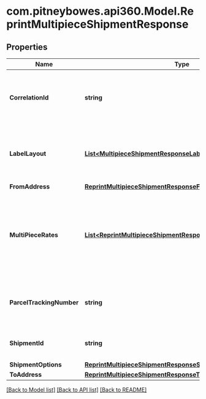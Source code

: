 # com.pitneybowes.api360.Model.ReprintMultipieceShipmentResponse

## Properties

Name | Type | Description | Notes
------------ | ------------- | ------------- | -------------
**CorrelationId** | **string** | Key assigned by the shipping system to the transaction. | [optional] 
**LabelLayout** | [**List&lt;MultipieceShipmentResponseLabelLayoutInner&gt;**](MultipieceShipmentResponseLabelLayoutInner.md) | Defines the layout and content details of the shipping label. | [optional] 
**FromAddress** | [**ReprintMultipieceShipmentResponseFromAddress**](ReprintMultipieceShipmentResponseFromAddress.md) |  | [optional] 
**MultiPieceRates** | [**List&lt;ReprintMultipieceShipmentResponseMultiPieceRatesInner&gt;**](ReprintMultipieceShipmentResponseMultiPieceRatesInner.md) | Details of the rates for multipiece shipments, including carrier information and parcel-specific charges. | [optional] 
**ParcelTrackingNumber** | **string** | The tracking number assigned to the entire shipment. | [optional] 
**ShipmentId** | **string** | A unique identifier for the shipment. | [optional] 
**ShipmentOptions** | [**ReprintMultipieceShipmentResponseShipmentOptions**](ReprintMultipieceShipmentResponseShipmentOptions.md) |  | [optional] 
**ToAddress** | [**ReprintMultipieceShipmentResponseToAddress**](ReprintMultipieceShipmentResponseToAddress.md) |  | [optional] 

[[Back to Model list]](../../README.md#documentation-for-models) [[Back to API list]](../../README.md#documentation-for-api-endpoints) [[Back to README]](../../README.md)

